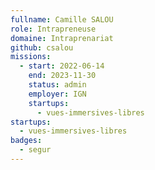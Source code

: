 ```yaml
---
fullname: Camille SALOU
role: Intrapreneuse
domaine: Intraprenariat
github: csalou
missions:
  - start: 2022-06-14
    end: 2023-11-30
    status: admin
    employer: IGN
    startups:
      - vues-immersives-libres
startups:
  - vues-immersives-libres
badges:
  - segur
---
```

